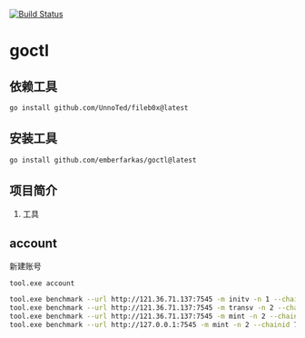 

[![Build Status](https://github.com/emberfarkas/goctl/workflows/go.yml/badge.svg)](https://github.com/emberfarks/goctl/actions)

# goctl

## 依赖工具

``` bash
go install github.com/UnnoTed/fileb0x@latest
```

## 安装工具

``` bash
go install github.com/emberfarkas/goctl@latest
```

## 项目简介

1. 工具

## account

新建账号

```
tool.exe account
```

``` bash
tool.exe benchmark --url http://121.36.71.137:7545 -m initv -n 1 --chainid 7210
tool.exe benchmark --url http://121.36.71.137:7545 -m transv -n 2 --chainid 7210
tool.exe benchmark --url http://121.36.71.137:7545 -m mint -n 2 --chainid 7210 -x 0x2120f7b46af6b14edcb2ba6d42fe1e26cbbadd03
tool.exe benchmark --url http://127.0.0.1:7545 -m mint -n 2 --chainid 7210 -x 0x2120f7b46af6b14edcb2ba6d42fe1e26cbbadd03
```